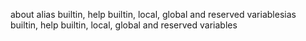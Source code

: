 about alias builtin, help builtin, local, global and reserved variablesias builtin, help builtin, local, global and reserved variables
